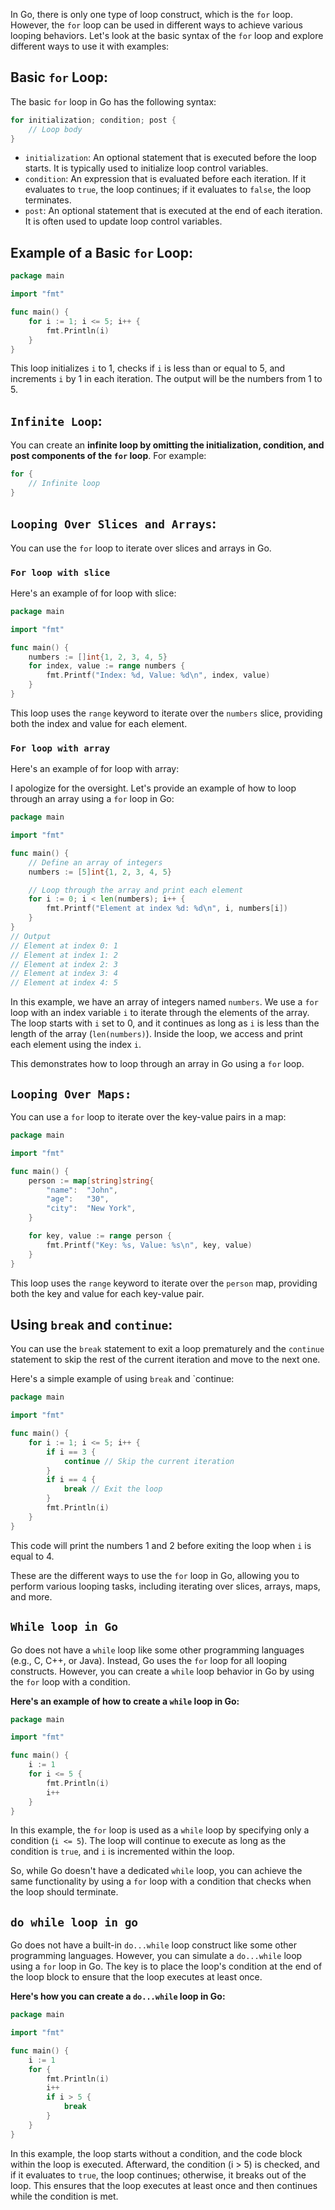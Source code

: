 In Go, there is only one type of loop construct, which is the `for` loop. However, the `for` loop can be used in different ways to achieve various looping behaviors. Let's look at the basic syntax of the `for` loop and explore different ways to use it with examples:

## Basic `for` Loop:

The basic `for` loop in Go has the following syntax:

```go
for initialization; condition; post {
    // Loop body
}
```

- `initialization`: An optional statement that is executed before the loop starts. It is typically used to initialize loop control variables.
- `condition`: An expression that is evaluated before each iteration. If it evaluates to `true`, the loop continues; if it evaluates to `false`, the loop terminates.
- `post`: An optional statement that is executed at the end of each iteration. It is often used to update loop control variables.

## Example of a Basic `for` Loop:

```go
package main

import "fmt"

func main() {
    for i := 1; i <= 5; i++ {
        fmt.Println(i)
    }
}
```

This loop initializes `i` to 1, checks if `i` is less than or equal to 5, and increments `i` by 1 in each iteration. The output will be the numbers from 1 to 5.

## `Infinite Loop`:

You can create an **infinite loop by omitting the initialization, condition, and post components of the `for` loop**. For example:

```go
for {
    // Infinite loop
}
```

## `Looping Over Slices and Arrays`:

You can use the `for` loop to iterate over slices and arrays in Go. 

### `For loop with slice`
Here's an example of for loop with slice:

```go
package main

import "fmt"

func main() {
    numbers := []int{1, 2, 3, 4, 5}
    for index, value := range numbers {
        fmt.Printf("Index: %d, Value: %d\n", index, value)
    }
}
```

This loop uses the `range` keyword to iterate over the `numbers` slice, providing both the index and value for each element.

### `For loop with array`
Here's an example of for loop with array:

I apologize for the oversight. Let's provide an example of how to loop through an array using a `for` loop in Go:

```go
package main

import "fmt"

func main() {
    // Define an array of integers
    numbers := [5]int{1, 2, 3, 4, 5}

    // Loop through the array and print each element
    for i := 0; i < len(numbers); i++ {
        fmt.Printf("Element at index %d: %d\n", i, numbers[i])
    }
}
// Output
// Element at index 0: 1
// Element at index 1: 2
// Element at index 2: 3
// Element at index 3: 4
// Element at index 4: 5
```

In this example, we have an array of integers named `numbers`. We use a `for` loop with an index variable `i` to iterate through the elements of the array. The loop starts with `i` set to 0, and it continues as long as `i` is less than the length of the array (`len(numbers)`). Inside the loop, we access and print each element using the index `i`.

This demonstrates how to loop through an array in Go using a `for` loop.

## `Looping Over Maps:`

You can use a `for` loop to iterate over the key-value pairs in a map:

```go
package main

import "fmt"

func main() {
    person := map[string]string{
        "name":  "John",
        "age":   "30",
        "city":  "New York",
    }

    for key, value := range person {
        fmt.Printf("Key: %s, Value: %s\n", key, value)
    }
}
```

This loop uses the `range` keyword to iterate over the `person` map, providing both the key and value for each key-value pair.

## Using `break` and `continue`:

You can use the `break` statement to exit a loop prematurely and the `continue` statement to skip the rest of the current iteration and move to the next one.

Here's a simple example of using `break` and `continue:

```go
package main

import "fmt"

func main() {
    for i := 1; i <= 5; i++ {
        if i == 3 {
            continue // Skip the current iteration
        }
        if i == 4 {
            break // Exit the loop
        }
        fmt.Println(i)
    }
}
```

This code will print the numbers 1 and 2 before exiting the loop when `i` is equal to 4.

These are the different ways to use the `for` loop in Go, allowing you to perform various looping tasks, including iterating over slices, arrays, maps, and more.

## `While loop in Go`
Go does not have a `while` loop like some other programming languages (e.g., C, C++, or Java). Instead, Go uses the `for` loop for all looping constructs. However, you can create a `while` loop behavior in Go by using the `for` loop with a condition.

**Here's an example of how to create a `while` loop in Go:**

```go
package main

import "fmt"

func main() {
    i := 1
    for i <= 5 {
        fmt.Println(i)
        i++
    }
}
```

In this example, the `for` loop is used as a `while` loop by specifying only a condition (`i <= 5`). The loop will continue to execute as long as the condition is `true`, and `i` is incremented within the loop.

So, while Go doesn't have a dedicated `while` loop, you can achieve the same functionality by using a `for` loop with a condition that checks when the loop should terminate.

## `do while loop in go`

Go does not have a built-in `do...while` loop construct like some other programming languages. However, you can simulate a `do...while` loop using a `for` loop in Go. The key is to place the loop's condition at the end of the loop block to ensure that the loop executes at least once. 

**Here's how you can create a `do...while` loop in Go:**

```go
package main

import "fmt"

func main() {
    i := 1
    for {
        fmt.Println(i)
        i++
        if i > 5 {
            break
        }
    }
}
```

In this example, the loop starts without a condition, and the code block within the loop is executed. Afterward, the condition (i > 5) is checked, and if it evaluates to `true`, the loop continues; otherwise, it breaks out of the loop. This ensures that the loop executes at least once and then continues while the condition is met.
